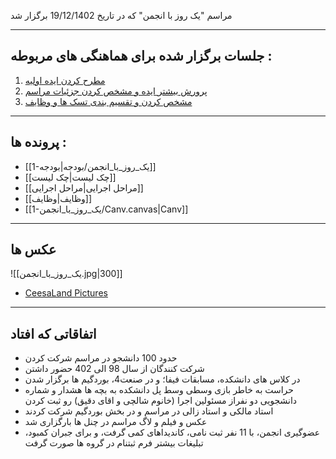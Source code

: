 
مراسم "یک روز با انجمن" که در تاریخ 19/12/1402 برگزار شد

---
## جلسات برگزار شده برای هماهنگی های مربوطه :

1. [مطرح کردن ایده اولیه](1-1402-12-11.md)
2. [پرورش بیشتر ایده و مشخص کردن جزئیات مراسم](2-1402-12-12.md)
3. [مشخص کردن و تقسیم بندی تسک ها و وظایف](3-1402-12-15.md)

---
## پرونده ها :

* [[1-یک_روز_با_انجمن/بودجه|بودجه]]
* [[چک لیست|چک لیست]]
* [[مراحل اجرایی|مراحل اجرایی]]
* [[وظایف|وظایف]]
* [[1-یک_روز_با_انجمن/Canv.canvas|Canv]]

---
## عکس ها

![[یک_روز_با_انجمن.jpg|300]]
* [CeesaLand Pictures](https://t.me/iutcessa_pics/1433)

---
## اتفاقاتی که افتاد

* حدود 100 دانشجو در مراسم شرکت کردن
* شرکت کنندگان از سال 98 الی 402 حضور داشتن
* در کلاس های دانشکده، مسابقات فیفا؛ و در صنعت4، بوردگیم ها برگزار شدن
* حراست به خاطر بازی وسطی وسط پل دانشکده به بچه ها هشدار و شماره دانشجویی دو نفراز مسئولین اجرا (خانوم شالچی و اقای دقیق) رو ثبت کردن
* استاد مالکی و استاد زالی در مراسم و در بخش بوردگیم شرکت کردند
* عکس و فیلم و لاگ مراسم در چنل ها بارگزاری شد
* عضوگیری انجمن، با 11 نفر ثبت نامی، کاندیداهای کمی گرفت، و برای جبران کمبود، تبلیغات بیشتر فرم ثبتنام در گروه ها صورت گرفت
